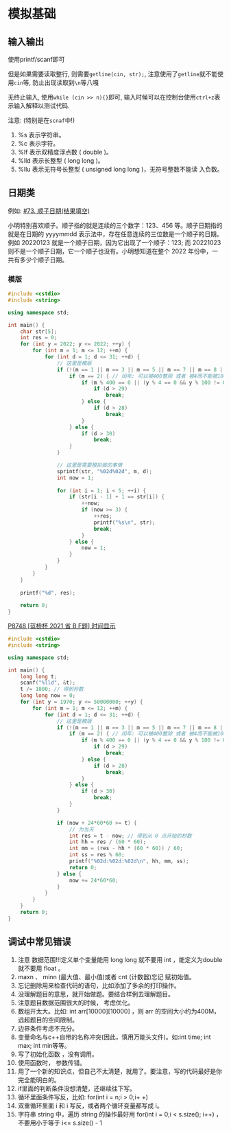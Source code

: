 # 模拟基础
## 输入输出
使用printf/scanf即可

但是如果需要读取整行, 则需要`getline(cin, str);`, 注意使用了`getline`就不能使用`cin`等, 防止出现读取到`\n`等八嘎

无终止输入, 使用`while (cin >> n){}`即可, 输入时候可以在控制台使用`ctrl+z`表示输入解释以测试代码.

注意: (特别是在`scnaf`中!)
1. %s 表示字符串。
2. %c 表示字符。
3. %lf 表示双精度浮点数 ( double )。
4. %lld 表示长整型 ( long long )。
5. %llu 表示无符号长整型 ( unsigned long long )，无符号整数不能读
入负数。
## 日期类
例如: [#73. 顺子日期(结果填空)](https://dashoj.com/d/lqbproblem/p/73)

小明特别喜欢顺子。顺子指的就是连续的三个数字：123、456 等。顺子日期指的就是在日期的 уyyymmdd 表示法中，存在任意连续的三位数是一个顺子的日期。例如 20220123 就是一个顺子日期，因为它出现了一个顺子：123; 而 20221023 则不是一个顺子日期，它一个顺子也没有。小明想知道在整个 2022 年份中，一共有多少个顺子日期。

### 模版

```C++
#include <cstdio>
#include <string>

using namespace std;

int main() {
    char str[5];
    int res = 0;
    for (int y = 2022; y <= 2022; ++y) {
        for (int m = 1; m <= 12; ++m) {
            for (int d = 1; d <= 31; ++d) {
                // 这里是模版
                if (!(m == 1 || m == 3 || m == 5 || m == 7 || m == 8 || m == 10 || m == 12)) {
                    if (m == 2) { // 闰年: 可以被400整除 或者 被4而不能被100整除的年
                        if (m % 400 == 0 || (y % 4 == 0 && y % 100 != 0)) { // 如果是润年 
                            if (d > 29)
                                break;
                        } else {
                            if (d > 28)
                                break;
                        }
                    } else {
                        if (d > 30)
                            break;
                    }
                }

                // 这里是需要模拟做的事情
                sprintf(str, "%02d%02d", m, d);
                int now = 1;
                
                for (int i = 1; i < 5; ++i) {
                    if (str[i - 1] + 1 == str[i]) {
                        ++now;
                        if (now >= 3) {
                            ++res;
                            printf("%s\n", str);
                            break;
                        }
                    } else {
                        now = 1;
                    }
                }
            }
        }
    }
    
    printf("%d", res);
    
    return 0;
} 
```

[P8748 [蓝桥杯 2021 省 B F题] 时间显示](https://www.luogu.com.cn/problem/P8748)
```C++
#include <cstdio>
#include <string>

using namespace std;

int main() {
    long long t;
    scanf("%lld", &t);
    t /= 1000; // 得到秒数
    long long now = 0;
    for (int y = 1970; y <= 50000000; ++y) {
        for (int m = 1; m <= 12; ++m) {
            for (int d = 1; d <= 31; ++d) {
                // 这里是模版
                if (!(m == 1 || m == 3 || m == 5 || m == 7 || m == 8 || m == 10 || m == 12)) {
                    if (m == 2) { // 闰年: 可以被400整除 或者 被4而不能被100整除的年
                        if (m % 400 == 0 || (y % 4 == 0 && y % 100 != 0)) { // 如果是润年 
                            if (d > 29)
                                break;
                        } else {
                            if (d > 28)
                                break;
                        }
                    } else {
                        if (d > 30)
                            break;
                    }
                }

                if (now + 24*60*60 >= t) {
                    // 为当天
                    int res = t - now; // 得到从 0 点开始的秒数
                    int hh = res / (60 * 60);
                    int mm = (res - hh * (60 * 60)) / 60;
                    int ss = res % 60;
                    printf("%02d:%02d:%02d\n", hh, mm, ss);
                    return 0;
                } else {
                    now += 24*60*60;
                }
            }
        }
    }
    return 0;
}
```

## 调试中常见错误
1. 注意 数据范围!!!定义单个变量能用 long long 就不要用 int ，能定义为double 就不要用 float 。
2. maxn 、 minn (最大值、最小值)或者 cnt (计数器)忘记 赋初始值。
3. 忘记删除用来检查代码的语句，比如添加了多余的打印操作。
4. 没理解题目的意思，就开始做题。要结合样例去理解题目。
5. 注意题目数据范围很大的时候， 考虑优化。
6. 数组开太大。比如: int arr[10000][10000] ，则 arr 的空间大小约为400M，远超题目的空间限制。
7. 边界条件考虑不充分。
8. 变量命名与c++自带的名称冲突(因此，慎用万能头文件)。如:int time; int max; int min等等。
9. 写了初始化函数 ，没有调用。
10. 使用函数时， 参数传错。
11. 用了一个新的知识点，但自己不太清楚，就用了。要注意，写的代码最好是你完全能明白的。
12. if里面的判断条件没想清楚，还继续往下写。
13. 循环里面条件写反，比如: for(int i = n;i > 0;i+ +)
14. 双重循环里面 i 和 i 写反，或者两个循环变量都写成 i。
15. 字符串 string 中，遍历 string 的操作最好用 for(int i = 0;i < s.size(); i++) ，不要用小于等于 i<= s.size() - 1